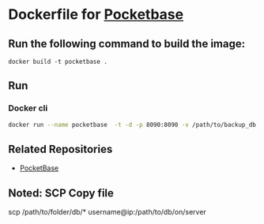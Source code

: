 # Dockerfile for [Pocketbase](https://pocketbase.io/)

## Run the following command to build the image:

```
docker build -t pocketbase .
```

## Run

### Docker cli

```sh
docker run --name pocketbase  -t -d -p 8090:8090 -v /path/to/backup_db:/usr/local/bin/pb_data pocketbase
```

## Related Repositories

- [PocketBase](https://github.com/pocketbase/pocketbase)


## Noted: SCP Copy file
scp /path/to/folder/db/* username@ip:/path/to/db/on/server
